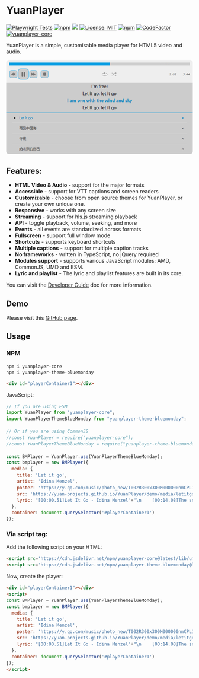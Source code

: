YuanPlayer
==========

[![Playwright Tests](https://github.com/Yuan-Projects/YuanPlayer/actions/workflows/playwright.yml/badge.svg?branch=master)](https://github.com/Yuan-Projects/YuanPlayer/actions/workflows/playwright.yml)
[![npm](https://img.shields.io/npm/v/yuanplayer-core.svg?style=flat-square)](https://www.npmjs.com/package/yuanplayer-core)
[![](https://data.jsdelivr.com/v1/package/npm/yuanplayer-core/badge)](https://www.jsdelivr.com/package/npm/yuanplayer-core)
[![License: MIT](https://img.shields.io/badge/License-MIT-yellow.svg)](https://github.com/Yuan-Projects/YuanPlayer/blob/master/LICENSE.md)
[![npm](https://img.shields.io/npm/dt/yuanplayer-core.svg?style=flat-square)](https://www.npmjs.com/package/yuanplayer-core)
[![CodeFactor](https://www.codefactor.io/repository/github/yuan-projects/yuanplayer/badge)](https://www.codefactor.io/repository/github/yuan-projects/yuanplayer)
[![yuanplayer-core](https://snyk.io/advisor/npm-package/yuanplayer-core/badge.svg)](https://snyk.io/advisor/npm-package/yuanplayer-core)

YuanPlayer is a simple, customisable media player for HTML5 video and audio.

![demo](./src/themes/blueMonday/images/demo.png)

## Features:

- **HTML Video & Audio** - support for the major formats
- **Accessible** - support for VTT captions and screen readers
- **Customizable** - choose from open source themes for YuanPlayer, or create your own unique one.
- **Responsive** - works with any screen size
- **Streaming** - support for hls.js streaming playback
- **API** - toggle playback, volume, seeking, and more
- **Events** - all events are standardized across formats
- **Fullscreen** - support full window mode
- **Shortcuts** - supports keyboard shortcuts
- **Multiple captions** - support for multiple caption tracks
- **No frameworks** - written in TypeScript, no jQuery required
- **Modules support** - supports various JavaScript modules: AMD, CommonJS, UMD and ESM.
- **Lyric and playlist** - The lyric and playlist features are built in its core.

You can visit the [Developer Guide](https://github.com/Yuan-Projects/YuanPlayer/wiki/Developer-Guide) doc for more information.

## Demo

Please visit this [GitHub page](https://yuan-projects.github.io/YuanPlayer/demo/).

## Usage

### NPM

```
npm i yuanplayer-core
npm i yuanplayer-theme-bluemonday
```

```html
<div id="playerContainer1"></div>
```

JavaScript:

```javascript
// If you are using ESM
import YuanPlayer from "yuanplayer-core";
import YuanPlayerThemeBlueMonday from "yuanplayer-theme-bluemonday";

// Or if you are using CommonJS
//const YuanPlayer = require("yuanplayer-core");
//const YuanPlayerThemeBlueMonday = require("yuanplayer-theme-bluemonday");

const BMPlayer = YuanPlayer.use(YuanPlayerThemeBlueMonday);
const bmplayer = new BMPlayer({
  media: {
    title: 'Let it go',
    artist: 'Idina Menzel',
    poster: 'https://y.qq.com/music/photo_new/T002R300x300M000000nmCPL1H8bES_1.jpg?max_age=2592000',
    src: 'https://yuan-projects.github.io/YuanPlayer/demo/media/letitgo.m4a',
    lyric: "[00:00.51]Let It Go - Idina Menzel"+"\n    [00:14.08]The snow glows white on the mountain tonight"+"\n    [00:17.19]Not a footprint to be seen"+"\n    [00:20.86]A kingdom of isolation,"+"\n    [00:22.87]"+"\n    [00:24.30]and it looks like I'm the Queen"+"\n    [00:28.55]The wind is howling like this swirling storm inside"+"\n    [00:35.58]Couldn't keep it in; Heaven knows I've tried"+"\n    [00:42.59]Don't let them in, don't let them see"+"\n    [00:45.91]Be the good girl you always have to be"+"\n    [00:49.40]Conceal, don't feel, don't let them know"+"\n    [00:55.76]Well now they know"+"\n    [00:59.14]Let it go, let it go"+"\n    [01:02.61]Can't hold it back anymore"+"\n    [01:06.17]Let it go, let it go"+"\n    [01:09.39]Turn away and slam the door"+"\n    [01:13.18]I don't care what they're going to say"+"\n    [01:19.82]Let the storm rage on"+"\n    [01:24.21]The cold never bothered me anyway"+"\n    [01:28.38]"+"\n    [01:31.69]It's funny how some distance"+"\n    [01:34.31]Makes everything seem small"+"\n    [01:37.75]And the fears that once controlled me"+"\n    [01:41.18]Can't get to me at all"+"\n    [01:45.66]It's time to see what I can do"+"\n    [01:49.20]To test the limits and break through"+"\n    [01:52.80]No right, no wrong, no rules for me,"+"\n    [01:56.94]I'm free!"+"\n    [02:00.40]Let it go, let it go"+"\n    [02:03.87]I am one with the wind and sky"+"\n    [02:07.21]Let it go, let it go"+"\n    [02:10.75]You'll never see me cry"+"\n    [02:14.49]Here I stand"+"\n    [02:18.22]And here I'll stay"+"\n    [02:21.62]Let the storm rage on"+"\n    [02:33.36]My power flurries through the air into the ground"+"\n    [02:39.79]My soul is spiraling in frozen fractals all around"+"\n    [02:46.80]And one thought crystallizes like an icy blast"+"\n    [02:53.73]I'm never going back, the past is in the past"+"\n    [03:01.78]Let it go, let it go"+"\n    [03:05.31]And I ll rise like the break of dawn"+"\n    [03:08.60]Let it go, let it go"+"\n    [03:12.19]That perfect girl is gone"+"\n    [03:16.25]Here I stand"+"\n    [03:18.87]In the light of day"+"\n    [03:24.85]Let the storm rage on"+"\n    [03:30.09]The cold never bothered me anyway!"+"\n    [03:35.09]"
  },
  container: document.querySelector('#playerContainer1')
});
```

### Via script tag:

Add the following script on your HTML:

```html
<script src='https://cdn.jsdelivr.net/npm/yuanplayer-core@latest/lib/umd/YuanPlayer.min.js'></script>
<script src='https://cdn.jsdelivr.net/npm/yuanplayer-theme-bluemonday@latest/lib/umd/YuanPlayerThemeBlueMonday.min.js'></script>
```

Now, create the player:

```html
<div id="playerContainer1"></div>
<script>
const BMPlayer = YuanPlayer.use(YuanPlayerThemeBlueMonday);
const bmplayer = new BMPlayer({
  media: {
    title: 'Let it go',
    artist: 'Idina Menzel',
    poster: 'https://y.qq.com/music/photo_new/T002R300x300M000000nmCPL1H8bES_1.jpg?max_age=2592000',
    src: 'https://yuan-projects.github.io/YuanPlayer/demo/media/letitgo.m4a',
    lyric: "[00:00.51]Let It Go - Idina Menzel"+"\n    [00:14.08]The snow glows white on the mountain tonight"+"\n    [00:17.19]Not a footprint to be seen"+"\n    [00:20.86]A kingdom of isolation,"+"\n    [00:22.87]"+"\n    [00:24.30]and it looks like I'm the Queen"+"\n    [00:28.55]The wind is howling like this swirling storm inside"+"\n    [00:35.58]Couldn't keep it in; Heaven knows I've tried"+"\n    [00:42.59]Don't let them in, don't let them see"+"\n    [00:45.91]Be the good girl you always have to be"+"\n    [00:49.40]Conceal, don't feel, don't let them know"+"\n    [00:55.76]Well now they know"+"\n    [00:59.14]Let it go, let it go"+"\n    [01:02.61]Can't hold it back anymore"+"\n    [01:06.17]Let it go, let it go"+"\n    [01:09.39]Turn away and slam the door"+"\n    [01:13.18]I don't care what they're going to say"+"\n    [01:19.82]Let the storm rage on"+"\n    [01:24.21]The cold never bothered me anyway"+"\n    [01:28.38]"+"\n    [01:31.69]It's funny how some distance"+"\n    [01:34.31]Makes everything seem small"+"\n    [01:37.75]And the fears that once controlled me"+"\n    [01:41.18]Can't get to me at all"+"\n    [01:45.66]It's time to see what I can do"+"\n    [01:49.20]To test the limits and break through"+"\n    [01:52.80]No right, no wrong, no rules for me,"+"\n    [01:56.94]I'm free!"+"\n    [02:00.40]Let it go, let it go"+"\n    [02:03.87]I am one with the wind and sky"+"\n    [02:07.21]Let it go, let it go"+"\n    [02:10.75]You'll never see me cry"+"\n    [02:14.49]Here I stand"+"\n    [02:18.22]And here I'll stay"+"\n    [02:21.62]Let the storm rage on"+"\n    [02:33.36]My power flurries through the air into the ground"+"\n    [02:39.79]My soul is spiraling in frozen fractals all around"+"\n    [02:46.80]And one thought crystallizes like an icy blast"+"\n    [02:53.73]I'm never going back, the past is in the past"+"\n    [03:01.78]Let it go, let it go"+"\n    [03:05.31]And I ll rise like the break of dawn"+"\n    [03:08.60]Let it go, let it go"+"\n    [03:12.19]That perfect girl is gone"+"\n    [03:16.25]Here I stand"+"\n    [03:18.87]In the light of day"+"\n    [03:24.85]Let the storm rage on"+"\n    [03:30.09]The cold never bothered me anyway!"+"\n    [03:35.09]"
  },
  container: document.querySelector('#playerContainer1')
});
</script>
```
